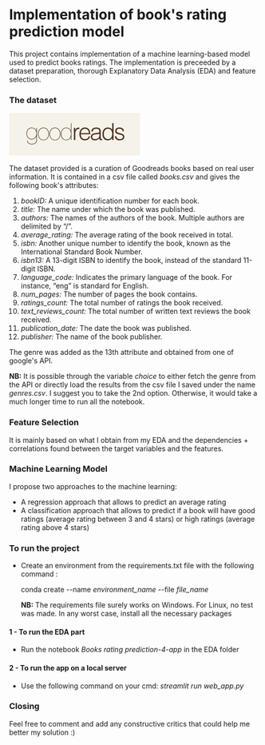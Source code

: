 # Implementation of book's rating prediction model
This project contains implementation of a machine learning-based model used to predict books ratings. The implementation is preceeded by a dataset preparation, thorough Explanatory Data Analysis (EDA) and feature selection.

### The dataset

![](images/goodreads.PNG)

The dataset provided is a curation of Goodreads books based on real user information. It is contained in a csv file called *books.csv* and gives the following book's attributes:
1) *bookID:* A unique identification number for each book.
2) *title:* The name under which the book was published.
3) *authors:* The names of the authors of the book. Multiple authors are delimited by
“/”.
4) *average_rating:* The average rating of the book received in total.
5) *isbn:* Another unique number to identify the book, known as the International
Standard Book Number.
6) *isbn13:* A 13-digit ISBN to identify the book, instead of the standard 11-digit ISBN.
7) *language_code:* Indicates the primary language of the book. For instance, “eng” is
standard for English.
8) *num_pages:* The number of pages the book contains.
9) *ratings_count:* The total number of ratings the book received.
10) *text_reviews_count:* The total number of written text reviews the book received.
11) *publication_date:* The date the book was published.
12) *publisher:* The name of the book publisher.

The genre was added as the 13th attribute and obtained from one of google's API. 

**NB:** It is possible through the variable *choice* to either fetch the genre from the API or directly load the results from the csv file I saved under the name *genres.csv*. I suggest you to take the 2nd option. Otherwise, it would take a much longer time to run all the notebook.

### Feature Selection
It is mainly based on what I obtain from my EDA and the dependencies + correlations found between the target variables and the features.

### Machine Learning Model
I propose two approaches to the machine learning:
* A regression approach that allows to predict an average rating
* A classification approach that allows to predict if a book will have good ratings (average rating between 3 and 4 stars) or high ratings (average rating above 4 stars)

### To run the project
* Create an environment from the requirements.txt file with the following command :   

    conda create --name *environment_name* --file *file_name*

    **NB:** The requirements file surely works on Windows. For Linux, no test was made. In any worst case, install all the necessary packages
    
#### 1 - To run the EDA part 
* Run the notebook *Books rating prediction-4-app* in the EDA folder

#### 2 - To run the app on a local server
* Use the following command on your cmd: *streamlit run web_app.py*

### Closing
Feel free to comment and add any constructive critics that could help me better my solution :) 



